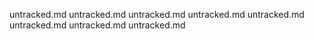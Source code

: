 untracked.md
untracked.md
untracked.md
untracked.md
untracked.md
untracked.md
untracked.md
untracked.md